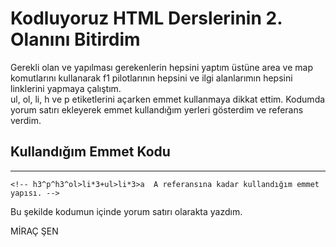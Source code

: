 # Kodluyoruz HTML Derslerinin 2. Olanını Bitirdim

Gerekli olan ve yapılması gerekenlerin hepsini yaptım üstüne area ve map komutlarını kullanarak f1 pilotlarının hepsini ve ilgi alanlarımın hepsini linklerini yapmaya çalıştım.
<br>
ul, ol, li, h ve p etiketlerini açarken emmet kullanmaya dikkat ettim. Kodumda yorum satırı ekleyerek emmet kullandığım yerleri gösterdim ve referans verdim.

## Kullandığım Emmet Kodu
---
```
<!-- h3^p^h3^ol>li*3+ul>li*3>a  A referansına kadar kullandığım emmet yapısı. -->
```
Bu şekilde kodumun içinde yorum satırı olarakta yazdım.

MİRAÇ ŞEN
